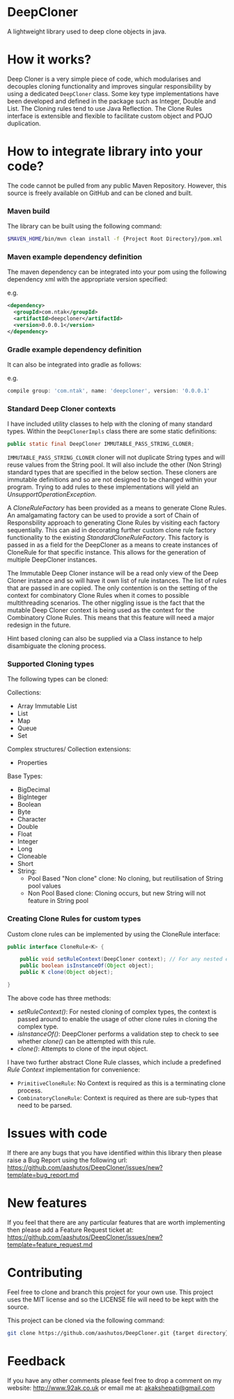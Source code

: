 # DeepCloner
A lightweight library used to deep clone objects in java.

# How it works?

Deep Cloner is a very simple piece of code, which modularises and decouples cloning functionality and improves singular responsibility by using a dedicated `DeepCloner` class. Some key type implementations have been developed and defined in the package such as Integer, Double and List. The Cloning rules tend to use Java Reflection. The Clone Rules interface is extensible and flexible to facilitate custom object and POJO duplication.

# How to integrate library into your code?

The code cannot be pulled from any public Maven Repository. However, this source is freely available on GitHub and can be cloned and built.

### Maven build

The library can be built using the following command:

```bash
$MAVEN_HOME/bin/mvn clean install -f {Project Root Directory}/pom.xml
```

### Maven example dependency definition

The maven dependency can be integrated into your pom using the following dependency xml with the appropriate version specified:

e.g.
```xml
<dependency>
  <groupId>com.ntak</groupId>
  <artifactId>deepcloner</artifactId>
  <version>0.0.0.1</version>
</dependency>
```

### Gradle example dependency definition

It can also be integrated into gradle as follows:

e.g.
```groovy
compile group: 'com.ntak', name: 'deepcloner', version: '0.0.0.1'
```

### Standard Deep Cloner contexts

I have included utility classes to help with the cloning of many standard types. Within the `DeepClonerImpls` class there are some static definitions:

```java
public static final DeepCloner IMMUTABLE_PASS_STRING_CLONER;
```

`IMMUTABLE_PASS_STRING_CLONER` cloner will not duplicate String types and will reuse values from the String pool. It will also include the other (Non String) standard types that are specified in the below section. These cloners are immutable definitions and so are not designed to be changed within your program. Trying to add rules to these implementations will yield an _UnsupportOperationException_.

A _CloneRuleFactory_ has been provided as a means to generate Clone Rules. An amalgamating factory can be used to provide a sort of Chain of Responsbility approach to generating Clone Rules by visiting each factory sequentially. This can aid in decorating further custom clone rule factory functionality to the existing _StandardCloneRuleFactory_. This factory is passed in as a field for the DeepCloner as a means to create instances of CloneRule for that specific instance. This allows for the generation of multiple DeepCloner instances.

The Immutable Deep Cloner instance will be a read only view of the Deep Cloner instance and so will have it own list of rule instances. The list of rules that are passed in are copied. The only contention is on the setting of the context for combinatory Clone Rules when it comes to possible multithreading scenarios. The other niggling issue is the fact that the mutable Deep Cloner context is being used as the context for the Combinatory Clone Rules. This means that this feature will need a major redesign in the future.

Hint based cloning can also be supplied via a Class instance to help disambiguate the cloning process.

### Supported Cloning types

The following types can be cloned:

Collections:
* Array Immutable List
* List
* Map
* Queue
* Set

Complex structures/ Collection extensions:
*	Properties

Base Types:
* BigDecimal
* BigInteger
* Boolean
* Byte
* Character
* Double
* Float
* Integer
* Long
* Cloneable
* Short
* String:
  * Pool Based "Non clone" clone: No cloning, but reutilisation of String pool values
  * Non Pool Based clone: Cloning occurs, but new String will not feature in String pool

### Creating Clone Rules for custom types

Custom clone rules can be implemented by using the CloneRule interface:

```java
public interface CloneRule<K> {

	public void setRuleContext(DeepCloner context); // For any nested evaluation of cloning process
	public boolean isInstanceOf(Object object);
	public K clone(Object object);

}
```

The above code has three methods:
* _setRuleContext()_: For nested cloning of complex types, the context is passed around to enable the usage of other clone rules in cloning the complex type.
* _isInstanceOf()_: DeepCloner performs a validation step to check to see whether _clone()_ can be attempted with this rule.
* _clone()_: Attempts to clone of the input object.

I have two further abstract Clone Rule classes, which include a predefined _Rule Context_ implementation for convenience:
* `PrimitiveCloneRule`: No Context is required as this is a terminating clone process.
* `CombinatoryCloneRule`: Context is required as there are sub-types that need to be parsed.

# Issues with code

If there are any bugs that you have identified within this library then please raise a Bug Report using the following url: https://github.com/aashutos/DeepCloner/issues/new?template=bug_report.md

# New features

If you feel that there are any particular features that are worth implementing then please add a Feature Request ticket at: https://github.com/aashutos/DeepCloner/issues/new?template=feature_request.md

# Contributing

Feel free to clone and branch this project for your own use. This project uses the MIT license and so the LICENSE file will need to be kept with the source.

This project can be cloned via the following command:

```bash
git clone https://github.com/aashutos/DeepCloner.git {target directory}
```

# Feedback

If you have any other comments please feel free to drop a comment on my website: http://www.92ak.co.uk or email me at: akakshepati@gmail.com
